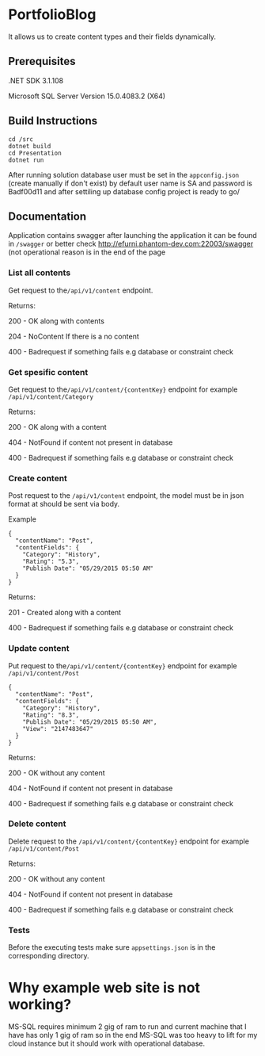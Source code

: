 # PortfolioBlog
It allows us to create content types and their fields dynamically.

## Prerequisites

.NET SDK 3.1.108

Microsoft SQL Server Version 15.0.4083.2 (X64)

## Build Instructions

```
cd /src
dotnet build
cd Presentation
dotnet run 
```
After running solution database user must be set in the `appconfig.json` (create manually if don't exist) by default user name is SA and password is Badf00d11
and after settiling up database config project is ready to go/

## Documentation
Application contains swagger after launching the application it can be found in `/swagger` or better check http://efurni.phantom-dev.com:22003/swagger (not operational reason is in the end of the page

### List all contents
Get request to the`/api/v1/content` endpoint.

Returns: 

200 - OK along with contents

204 - NoContent If there is a no content

400 - Badrequest if something fails e.g database or constraint check

### Get spesific content
Get request to the`/api/v1/content/{contentKey}` endpoint for example `/api/v1/content/Category`

Returns: 

200 - OK along with a content

404 - NotFound if content not present in database

400 - Badrequest if something fails e.g database or constraint check

### Create content
Post request to the `/api/v1/content` endpoint, the model must be in json format at should be sent via body.

Example
```
{
  "contentName": "Post",
  "contentFields": {
    "Category": "History",
    "Rating": "5.3",
    "Publish Date": "05/29/2015 05:50 AM"
  }
}
```
Returns: 

201 - Created along with a content

400 - Badrequest if something fails e.g database or constraint check

### Update content
Put request to the`/api/v1/content/{contentKey}` endpoint for example `/api/v1/content/Post`
```
{
  "contentName": "Post",
  "contentFields": {
    "Category": "History",
    "Rating": "8.3",
    "Publish Date": "05/29/2015 05:50 AM",
    "View": "2147483647"
  }
}
```

Returns: 

200 - OK without any content

404 - NotFound if content not present in database

400 - Badrequest if something fails e.g database or constraint check

### Delete content
Delete request to the `/api/v1/content/{contentKey}` endpoint for example `/api/v1/content/Post`

Returns: 

200 - OK without any content

404 - NotFound if content not present in database

400 - Badrequest if something fails e.g database or constraint check

### Tests
Before the executing tests make sure `appsettings.json` is in the corresponding directory.

# Why example web site is not working?
MS-SQL requires minimum 2 gig of ram to run and current machine that I have has only 1 gig of ram so in the end MS-SQL was too heavy to lift for my cloud instance but it should work with operational database.  

